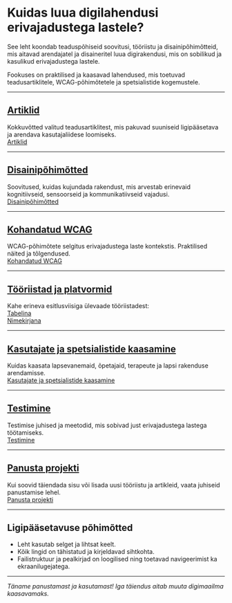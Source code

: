 
# Kuidas luua digilahendusi erivajadustega lastele?

See leht koondab teaduspõhiseid soovitusi, tööriistu ja disainipõhimõtteid, mis aitavad arendajatel ja disaineritel luua digirakendusi, mis on sobilikud ja kasulikud erivajadustega lastele.

Fookuses on praktilised ja kaasavad lahendused, mis toetuvad teadusartiklitele, WCAG-põhimõtetele ja spetsialistide kogemustele.

---

## [Artiklid](artiklid.md)

Kokkuvõtted valitud teadusartiklitest, mis pakuvad suuniseid ligipääsetava ja arendava kasutajaliidese loomiseks.  
[Artiklid](artiklid.md)

---

## [Disainipõhimõtted](kasutuspohimotted.md)

Soovitused, kuidas kujundada rakendust, mis arvestab erinevaid kognitiivseid, sensoorseid ja kommunikatiivseid vajadusi.  
[Disainipõhimõtted](kasutuspohimotted.md)

---

## [Kohandatud WCAG](kwcag-ja-ligipaasetavus-lastele.md)

WCAG-põhimõtete selgitus erivajadustega laste kontekstis. Praktilised näited ja tõlgendused.  
[Kohandatud WCAG](kwcag-ja-ligipaasetavus-lastele.md)

---

## [Tööriistad ja platvormid](rakendused_tooriistad.md)

Kahe erineva esitlusviisiga ülevaade tööriistadest:  
[Tabelina](rakendused_tooriistad.md)  
[Nimekirjana](tooriistad.md)

---

## [Kasutajate ja spetsialistide kaasamine](kaasamine.md)

Kuidas kaasata lapsevanemaid, õpetajaid, terapeute ja lapsi rakenduse arendamisse.  
[Kasutajate ja spetsialistide kaasamine](kaasamine.md)

---

## [Testimine](testimine.md)

Testimise juhised ja meetodid, mis sobivad just erivajadustega lastega töötamiseks.  
[Testimine](testimine.md)

---

## [Panusta projekti](panustamine.md)

Kui soovid täiendada sisu või lisada uusi tööriistu ja artikleid, vaata juhiseid panustamise lehel.  
[Panusta projekti](panustamine.md)

---

## Ligipääsetavuse põhimõtted

- Leht kasutab selget ja lihtsat keelt.
- Kõik lingid on tähistatud ja kirjeldavad sihtkohta.
- Failistruktuur ja pealkirjad on loogilised ning toetavad navigeerimist ka ekraanilugejatega.

---

_Täname panustamast ja kasutamast! Iga täiendus aitab muuta digimaailma kaasavamaks._
